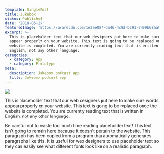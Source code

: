 ```yaml
---
template: SinglePost
title: Jukebox
status: Published
date: '2018-05-25'
featuredImage: 'https://ucarecdn.com/1e2ee087-da46-4c9d-b291-7499b68aa99f/'
excerpt: >-
  This is placeholder text that our web designers put here to make sure words
  appear properly on your website. This text is going to be replaced once the
  website is completed. You are currently reading text that is written in
  English, not any other language.
categories:
  - category: App
  - category: Prototype
meta:
  description: Jukebox podcast app
  title: Jukebox podcast app
---
```

![](https://ucarecdn.com/33100d72-cbfc-492e-bc75-440be0acb6d6/)

This is placeholder text that our web designers put here to make sure words appear properly on your website. This text is going to be replaced once the website is completed. You are currently reading text that is written in English, not any other language.

Be careful not to waste too much time reading placeholder text! This text isn’t going to remain here because it doesn't pertain to the website. This paragraph has been copied from a program that automatically generates paragraphs like this. It is useful for web designers to use placeholder text so they can easily see what different fonts look like on a realistic paragraph.
